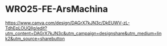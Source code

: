 # WRO25-FE-ArsMachina

https://www.canva.com/design/DAGrX7kJN3c/DkEUWV-zL-TdhEpLOUQlIg/edit?utm_content=DAGrX7kJN3c&utm_campaign=designshare&utm_medium=link2&utm_source=sharebutton

